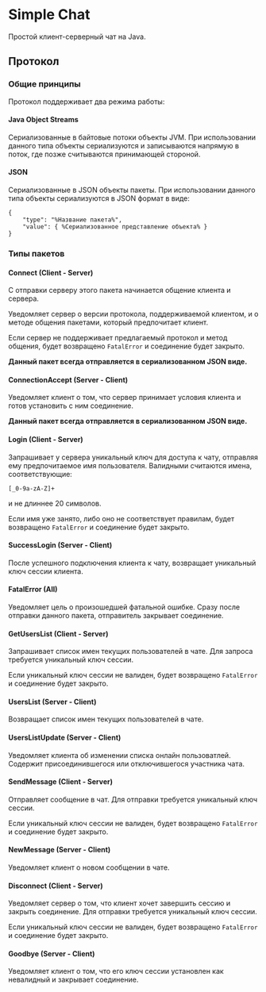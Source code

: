 # Simple Chat

Простой клиент-серверный чат на Java.

## Протокол

### Общие принципы

Протокол поддерживает два режима работы:

#### Java Object Streams

Сериализованные в байтовые потоки объекты JVM.
При использовании данного типа объекты сериализуются и записываются напрямую в поток,
где позже считываются принимающей стороной.

#### JSON

Сериализованные в JSON объекты пакеты.
При использовании данного типа объекты сериализуются в JSON формат в виде:
```
{
    "type": "%Название пакета%",
    "value": { %Сериализованное представление объекта% }
}
```

### Типы пакетов

#### Connect (Client - Server)

С отправки серверу этого пакета начинается общение клиента и сервера.

Уведомляет сервер о версии протокола, поддерживаемой клиентом, и о методе общения
пакетами, который предпочитает клиент.

Если сервер не поддерживает предлагаемый протокол и метод общения,
будет возвращено `FatalError` и соединение будет закрыто. 

**Данный пакет всегда отправляется в сериализованном JSON виде.**

#### ConnectionAccept (Server - Client)

Уведомляет клиент о том, что сервер принимает условия клиента и готов установить
с ним соединение.

**Данный пакет всегда отправляется в сериализованном JSON виде.**

#### Login (Client - Server)

Запрашивает у сервера уникальный ключ для доступа к чату, 
отправляя ему предпочитаемое имя пользователя. 
Валидными считаются имена, соответствующие: 

```[_0-9a-zA-Z]+```

и не длиннее 20 символов.

Если имя уже занято, либо оно не соответствует правилам, будет возвращено
`FatalError` и соединение будет закрыто.

#### SuccessLogin (Server - Client)

После успешного подключения клиента к чату, возвращает уникальный ключ сессии клиента.

#### FatalError (All)

Уведомляет цель о произошедшей фатальной ошибке.
Сразу после отправки данного пакета, отправитель закрывает соединение.

#### GetUsersList (Client - Server)

Запрашивает список имен текущих пользователей в чате.
Для запроса требуется уникальный ключ сессии.

Если уникальный ключ сессии не валиден, будет возвращено `FatalError` и соединение
будет закрыто.

#### UsersList (Server - Client)

Возвращает список имен текущих пользователей в чате.

#### UsersListUpdate (Server - Client)

Уведомляет клиента об изменении списка онлайн пользоватлей.
Содержит присоединившегося или отключившегося участника чата.

#### SendMessage (Client - Server)

Отправляет сообщение в чат.
Для отправки требуется уникальный ключ сессии.

Если уникальный ключ сессии не валиден, будет возвращено `FatalError` и соединение
будет закрыто.

#### NewMessage (Server - Client)

Уведомляет клиент о новом сообщении в чате.

#### Disconnect (Client - Server)

Уведомляет сервер о том, что клиент хочет завершить сессию и закрыть соединение.
Для отправки требуется уникальный ключ сессии.

Если уникальный ключ сессии не валиден, будет возвращено `FatalError` и соединение
будет закрыто.

#### Goodbye (Server - Client)

Уведомляет клиент о том, что его ключ сессии установлен как
невалидный и закрывает соединение.

